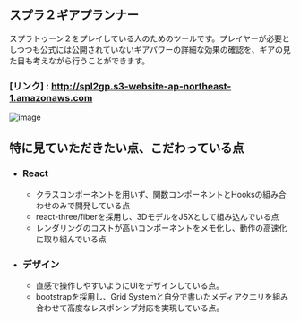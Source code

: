 ## スプラ２ギアプランナー

スプラトゥーン２をプレイしている人のためのツールです。プレイヤーが必要としつつも公式には公開されていないギアパワーの詳細な効果の確認を、ギアの見た目も考えながら行うことができます。

### [リンク] : http://spl2gp.s3-website-ap-northeast-1.amazonaws.com

![image](https://user-images.githubusercontent.com/87051431/161417158-5f80b6ba-c3e7-4d68-b55e-a37b4feaee74.png)

## 特に見ていただきたい点、こだわっている点
- ### React
  - クラスコンポーネントを用いず、関数コンポーネントとHooksの組み合わせのみで開発している点
  - react-three/fiberを採用し、3DモデルをJSXとして組み込んでいる点
  - レンダリングのコストが高いコンポーネントをメモ化し、動作の高速化に取り組んでいる点
- ### デザイン
  - 直感で操作しやすいようにUIをデザインしている点。
  - bootstrapを採用し、Grid Systemと自分で書いたメディアクエリを組み合わせて高度なレスポンシブ対応を実現している点。
